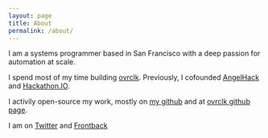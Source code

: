 ```yaml
---
layout: page
title: About
permalink: /about/
---
```


I am a systems programmer based in San Francisco with a deep passion for automation at scale.

I spend most of my time building [ovrclk](http://ovrclk.com). Previously, I cofounded [AngelHack](http://angelhack.com) and [Hackathon.IO](http://hackathon.io).

I activily open-source my work, mostly on [my github](https://github.com/gosuri) and at [ovrclk github page](https://github.com/ovrclk).

I am on [Twitter](https://twitter.com/kn0tch) and [Frontback](http://frontback.me/kn0tch)

